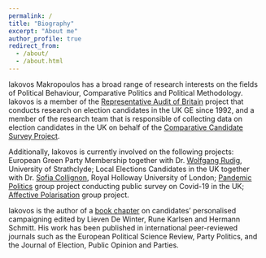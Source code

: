 ```yaml
---
permalink: /
title: "Biography"
excerpt: "About me"
author_profile: true
redirect_from: 
  - /about/
  - /about.html
---
```


Iakovos Makropoulos has a broad range of research interests on the fields of Political Behaviour, Comparative Politics and Political Methodology. Iakovos is a member of the [Representative Audit of Britain](https://gtr.ukri.org/projects?ref=ES%2FL016508%2F1#/tabOverview) project that conducts research on election candidates in the UK GE since 1992, and a member of the research team that is responsible of collecting data on election candidates in the UK on behalf of the [Comparative Candidate Survey Project](https://www.comparativecandidates.org). 

Additionally, Iakovos is currently involved on the following projects: European Green Party Membership together with Dr. [Wolfgang Rudig](https://www.strath.ac.uk/staff/rüdigwolfgangdr/), University of Strathclyde; Local Elections Candidates in the UK together with Dr. [Sofia Collignon](https://pure.royalholloway.ac.uk/portal/en/persons/ana-collignon-delmar(38cdd0d4-8922-4c88-b186-8d58516a0c1f).html), Royal Holloway University of London; [Pandemic Politics](https://www.pandemicpolitics.net) group project conducting public survey on Covid-19 in the UK; [Affective Polarisation](https://www.lse.ac.uk/Hellenic-Observatory/Research/Projects-2021/Cultural-Divides-and-Affective-Polarisation) group project. 

Iakovos is the author of a [book chapter](https://www.taylorfrancis.com/books/edit/10.4324/9780429284700/parliamentary-candidates-voters-parties-lieven-de-winter-rune-karlsen-hermann-schmitt) on candidates’ personalised campaigning edited by Lieven De Winter, Rune Karlsen and Hermann Schmitt. His work has been published in international peer-reviewed journals such as the European Political Science Review, Party Politics, and the Journal of Election, Public Opinion and Parties. 



